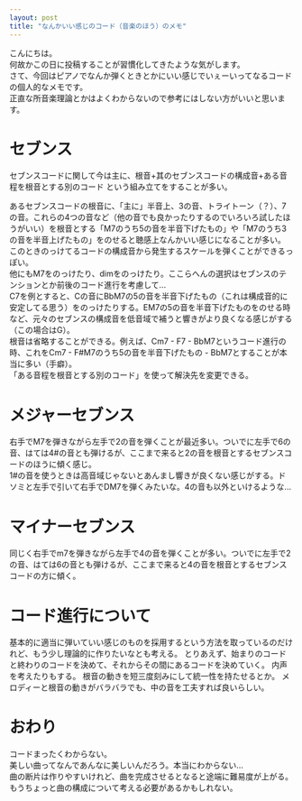 ```yaml
---
layout: post
title: "なんかいい感じのコード（音楽のほう）のメモ"
---
```


こんにちは。  
何故かこの日に投稿することが習慣化してきたような気がします。  
さて、今回はピアノでなんか弾くときとかにいい感じでいぇーいってなるコードの個人的なメモです。  
正直な所音楽理論とかはよくわからないので参考にはしない方がいいと思います。

# セブンス

セブンスコードに関して今は主に、根音+其のセブンスコードの構成音+ある音程を根音とする別のコード という組み立てをすることが多い。  

あるセブンスコードの根音に、「主に」半音上、3の音、トライトーン（？）、7の音。これらの4つの音など（他の音でも良かったりするのでいろいろ試したほうがいい）を根音とする「M7のうち5の音を半音下げたもの」や「M7のうち3の音を半音上げたもの」をのせると聴感上なんかいい感じになることが多い。 このときのっけてるコードの構成音から発生するスケールを弾くことができるっぽい。  
他にもM7をのっけたり、dimをのっけたり。ここらへんの選択はセブンスのテンションとか前後のコード進行を考慮して...  
C7を例とすると、Cの音にBbM7の5の音を半音下げたもの（これは構成音的に安定してる思う）をのっけたりする。EM7の5の音を半音下げたものをのせる時など、元々のセブンスの構成音を低音域で補うと響きがより良くなる感じがする（この場合はG）。  
根音は省略することができる。例えば、Cm7 - F7 - BbM7というコード進行の時、これをCm7 - F#M7のうち5の音を半音下げたもの - BbM7とすることが本当に多い（手癖）。  
「ある音程を根音とする別のコード」を使って解決先を変更できる。  

# メジャーセブンス

右手でM7を弾きながら左手で2の音を弾くことが最近多い。ついでに左手で6の音、はては4#の音とも弾けるが、ここまで来ると2の音を根音とするセブンスコードのほうに傾く感じ。  
1#の音を使うときは高音域じゃないとあんまし響きが良くない感じがする。ドソミと左手で引いて右手でDM7を弾くみたいな。4の音も以外といけるような...  

# マイナーセブンス

同じく右手でm7を弾きながら左手で4の音を弾くことが多い。ついでに左手で2の音、はては6の音とも弾けるが、ここまで来ると4の音を根音とするセブンスコードの方に傾く。

# コード進行について

基本的に適当に弾いていい感じのものを採用するという方法を取っているのだけれど、もう少し理論的に作りたいなとも考える。
とりあえず、始まりのコードと終わりのコードを決めて、それからその間にあるコードを決めていく。
内声を考えたりもする。
根音の動きを短三度刻みにして統一性を持たせるとか。
メロディーと根音の動きがバラバラでも、中の音を工夫すれば良いらしい。

# おわり

コードまったくわからない。  
美しい曲ってなんであんなに美しいんだろう。本当にわからない...  
曲の断片は作りやすいけれど、曲を完成させるとなると途端に難易度が上がる。もうちょっと曲の構成について考える必要があるかもしれない。

